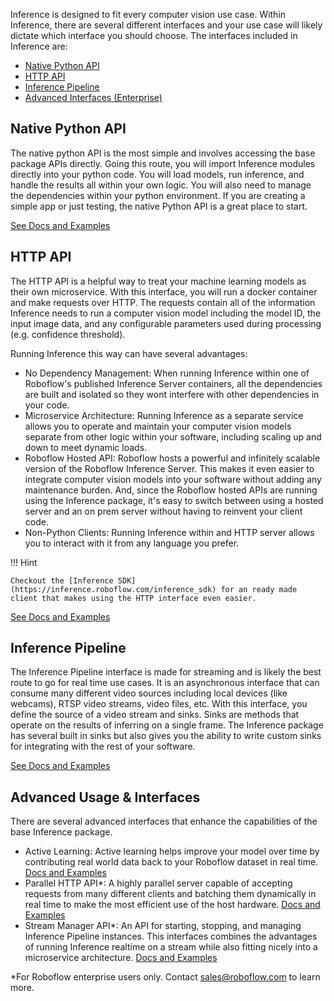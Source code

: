 Inference is designed to fit every computer vision use case. Within Inference, there are several different interfaces and your use case will likely dictate which interface you should choose. The interfaces included in Inference are:

- [Native Python API](#native-python-api)
- [HTTP API](#http-api)
- [Inference Pipeline](#inference-pipeline)
- [Advanced Interfaces (Enterprise)](#advanced-interfaces)

## Native Python API

The native python API is the most simple and involves accessing the base package APIs directly. Going this route, you will import Inference modules directly into your python code. You will load models, run inference, and handle the results all within your own logic. You will also need to manage the dependencies within your python environment. If you are creating a simple app or just testing, the native Python API is a great place to start.

[See Docs and Examples](http://127.0.0.1:8000/using_inference/native_python_api/)

## HTTP API

The HTTP API is a helpful way to treat your machine learning models as their own microservice. With this interface, you will run a docker container and make requests over HTTP. The requests contain all of the information Inference needs to run a computer vision model including the model ID, the input image data, and any configurable parameters used during processing (e.g. confidence threshold).

Running Inference this way can have several advantages:

- No Dependency Management: When running Inference within one of Roboflow's published Inference Server containers, all the dependencies are built and isolated so they wont interfere with other dependencies in your code.
- Microservice Architecture: Running Inference as a separate service allows you to operate and maintain your computer vision models separate from other logic within your software, including scaling up and down to meet dynamic loads.
- Roboflow Hosted API: Roboflow hosts a powerful and infinitely scalable version of the Roboflow Inference Server. This makes it even easier to integrate computer vision models into your software without adding any maintenance burden. And, since the Roboflow hosted APIs are running using the Inference package, it's easy to switch between using a hosted server and an on prem server without having to reinvent your client code.
- Non-Python Clients: Running Inference within and HTTP server allows you to interact with it from any language you prefer.

!!! Hint

    Checkout the [Inference SDK](https://inference.roboflow.com/inference_sdk) for an ready made client that makes using the HTTP interface even easier.

[See Docs and Examples](http://127.0.0.1:8000/using_inference/http_api/)

## Inference Pipeline

The Inference Pipeline interface is made for streaming and is likely the best route to go for real time use cases. It is an asynchronous interface that can consume many different video sources including local devices (like webcams), RTSP video streams, video files, etc. With this interface, you define the source of a video stream and sinks. Sinks are methods that operate on the results of inferring on a single frame. The Inference package has several built in sinks but also gives you the ability to write custom sinks for integrating with the rest of your software.

[See Docs and Examples](http://127.0.0.1:8000/using_inference/inference_pipeline/)

## Advanced Usage & Interfaces

There are several advanced interfaces that enhance the capabilities of the base Inference package.

- Active Learning: Active learning helps improve your model over time by contributing real world data back to your Roboflow dataset in real time. [Docs and Examples](http://127.0.0.1:8000/advanced/active_learning.md)
- Parallel HTTP API\*: A highly parallel server capable of accepting requests from many different clients and batching them dynamically in real time to make the most efficient use of the host hardware. [Docs and Examples](http://127.0.0.1:8000/advanced/parallel_http_api.md)
- Stream Manager API\*: An API for starting, stopping, and managing Inference Pipeline instances. This interfaces combines the advantages of running Inference realtime on a stream while also fitting nicely into a microservice architecture. [Docs and Examples](http://127.0.0.1:8000/advanced/stream_management_api.md)

\*For Roboflow enterprise users only. Contact sales@roboflow.com to learn more.
